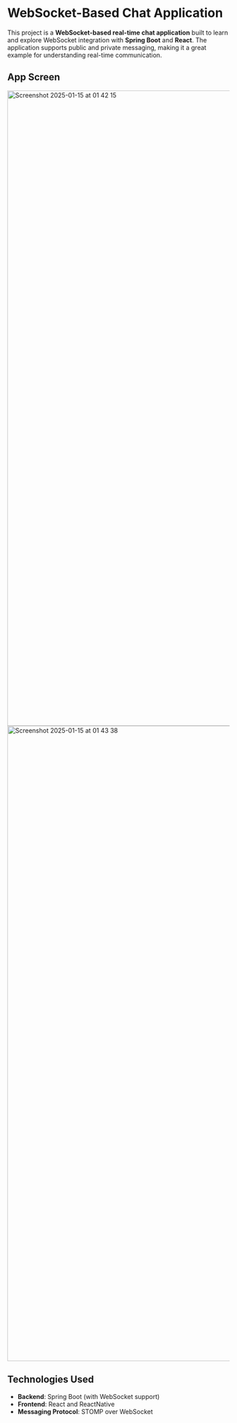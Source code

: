 # WebSocket-Based Chat Application

This project is a **WebSocket-based real-time chat application** built to learn and explore WebSocket integration with **Spring Boot** and **React**. The application supports public and private messaging, making it a great example for understanding real-time communication.

## App Screen
<img width="1440" alt="Screenshot 2025-01-15 at 01 42 15" src="https://github.com/user-attachments/assets/89e43cf9-fbfa-4eaa-863a-ee763af480f6" />
<img width="1440" alt="Screenshot 2025-01-15 at 01 43 38" src="https://github.com/user-attachments/assets/776916b2-9a08-46f0-be7e-ce86741e4b9b" />

## Technologies Used
- **Backend**: Spring Boot (with WebSocket support)
- **Frontend**: React and ReactNative
- **Messaging Protocol**: STOMP over WebSocket
